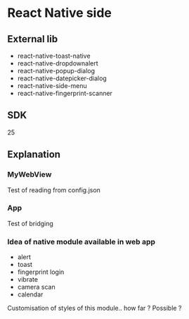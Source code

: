 # React Native side

## External lib

* react-native-toast-native
* react-native-dropdownalert
* react-native-popup-dialog
* react-native-datepicker-dialog
* react-native-side-menu
* react-native-fingerprint-scanner

## SDK

25

## Explanation

### MyWebView

Test of reading from config.json

### App 

Test of bridging 

### Idea of native module available in web app

* alert
* toast
* fingerprint login
* vibrate
* camera scan 
* calendar

Customisation of styles of this module.. how far ? Possible ?